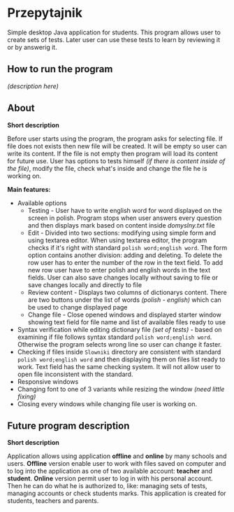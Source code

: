 # Przepytajnik

Simple desktop Java application for students. This program allows user to create sets of tests. Later user can use these tests to learn by reviewing it or by answerig it.

## How to run the program

*(description here)*

## About

**Short description**

Before user starts using the program, the program asks for selecting file. If file does not exists then new file will be created. It will be empty so user can write its content. If the file is not empty then program will load its content for future use. User has options to tests himself *(if there is content inside of the file)*, modify the file, check what's inside and change the file he is working on.

**Main features:**

* Available options
  - Testing - User have to write english word for word displayed on the screen in polish. Program stops when user answers every question and then displays mark based on content inside *domyslny.txt* file
  - Edit - Divided into two sections: modifying using simple form and using textarea editor. When using textarea editor, the program checks if it's right with standard <code>polish word;english word</code>. The form option contains another division: adding and deleting. To delete the row user has to enter the number of the row in the text field. To add new row user have to enter polish and english words in the text fields. User can also save changes locally without saving to file or save changes locally and directly to file
  - Review content - Displays two columns of dictionarys content. There are two buttons under the list of words *(polish - english)* which can be used to change displayed page
  - Change file - Close opened windows and displayed starter window showing text field for file name and list of available files ready to use
* Syntax verification while editing dictionary file *(set of tests)* - based on examining if file follows syntax standard <code>polish word;english word</code>. Otherwise the program selects wrong line so user can change it faster.
* Checking if files inside <code>Slowniki</code> directory are consistent with standard <code>polish word;english word</code> and then displaying them on files list ready to work. Text field has the same checking system. It will not allow user to open file inconsistent with the standard.
* Responsive windows
* Changing font to one of 3 variants while resizing the window *(need little fixing)*
* Closing every windows while changing file user is working on.

## Future program description

**Short description**

Application allows using application **offline** and **online** by many schools and users. **Offline** version enable user to work with files saved on computer and to log into the application as one of two available account: **teacher** and **student**. **Online** version permit user to log in with his personal account. Then he can do what he is authorized to, like: managing sets of tests, managing accounts or check students marks. This application is created for students, teachers and parents.
